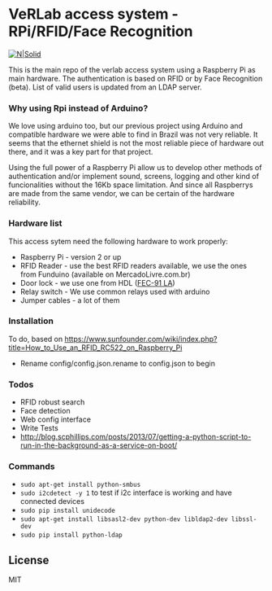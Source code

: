 # VeRLab access system - RPi/RFID/Face Recognition

[![N|Solid](http://www.verlab.dcc.ufmg.br/verlab/wp-content/uploads/2014/06/logo-verlab-small-transp-300x572.png)](www.verlab.dcc.ufmg.br)

This is the main repo of the verlab access system using a Raspberry Pi as main hardware. The authentication is based on RFID or by Face Recognition (beta). List of valid users is updated from an LDAP server.

### Why using Rpi instead of Arduino?

We love using arduino too, but our previous project using Arduino and compatible hardware we were able to find in Brazil was not very reliable. It seems that the ethernet shield is not the most reliable piece of hardware out there, and it was a key part for that project.

Using the full power of a Raspberry Pi allow us to develop other methods of authentication and/or implement sound, screens, logging and other kind of funcionalities without the 16Kb space limitation. And since all Raspberrys are made from the same vendor, we can be certain of the hardware reliability.

### Hardware list

This access sytem need the following hardware to work properly:

* Raspberry Pi - version 2 or up
* RFID Reader - use the best RFID readers available, we use the ones from Funduino (available on MercadoLivre.com.br)
* Door lock - we use one from HDL ([FEC-91 LA](http://www.hdl.com.br/produtos/fechaduras/fecho-eletrico/fecho-eletrico-mod-fec-91-la-espelho-longo-trinco-ajustavel))
* Relay switch - We use common relays used with arduino
* Jumper cables - a lot of them

### Installation

To do, based on https://www.sunfounder.com/wiki/index.php?title=How_to_Use_an_RFID_RC522_on_Raspberry_Pi

- Rename config/config.json.rename to config.json to begin

### Todos
 - RFID robust search
 - Face detection
 - Web config interface
 - Write Tests
 - http://blog.scphillips.com/posts/2013/07/getting-a-python-script-to-run-in-the-background-as-a-service-on-boot/

### Commands

- `sudo apt-get install python-smbus`
- `sudo i2cdetect -y 1` to test if i2c interface is working and have connected devices 
- `sudo pip install unidecode`
- `sudo apt-get install libsasl2-dev python-dev libldap2-dev libssl-dev`
- `sudo pip install python-ldap`

License
----

MIT
